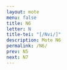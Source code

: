 ```yaml
---
layout: mote
menu: false
title: N6
letter: N
title-tei: "[/Nvi/]"
description: Mote N6
permalink: /N6/
prev: N5
next: N7
---
```

